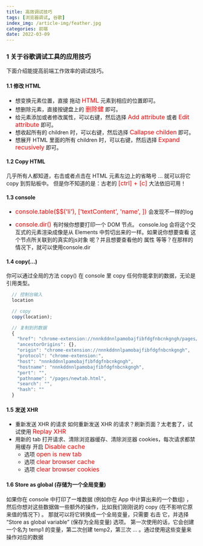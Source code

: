 ```yaml
---
title: 高效调试技巧
tags: [浏览器调试, 谷歌]
index_img: /article-img/feather.jpg
categories: 前端
date: 2022-03-09
---
```


### 1 关于谷歌调试工具的应用技巧
  下面介绍能提高前端工作效率的调试技巧。
  <!--more-->

#### 1.1 修改 HTML
  - 想变换元素位置，直接 拖动 <font color="red" size=3 face="">HTML</font> 元素到相应的位置即可。
  - 想删除元素，直接按键盘上的 <font color="red" size=3 face="">删除健</font> 即可。
  - 给元素添加或者修改属性，可以右键，然后选择  <font color="red" size=3 face="">Add attribute</font> 或者  <font color="red" size=3 face="">Edit attribute</font> 即可。
  - 想收起所有的 children 时，可以右键，然后选择  <font color="red" size=3 face="">Callapse childen</font> 即可。
  - 想展开 HTML 里面的所有 children 时，可以右键，然后选择 <font color="red" size=3 face="">Expand recusively</font> 即可。
#### 1.2 Copy HTML
  几乎所有人都知道，右击或者点击在 HTML 元素左边上的省略号 ... 就可以将它 copy 到剪贴板中。
  但是你不知道的是：古老的 <font color="red" size=3 face=""> [ctrl] + [c] </font> 大法依旧可用！

#### 1.3 console
  - <font color="red" size=3 face=""> console.table($$('li'), ['textContent', 'name', ]) </font>  会发现不一样的log

  - <font color="red" size=3 face=""> console.dir() </font> 
      有时候你想要打印一个 DOM 节点。 console.log 会将这个交互式的元素渲染成像是从 Elements 中剪切出来的一样。如果说你想要查看 这个节点所关联到的真实的js对象 呢？并且想要查看他的 属性 等等？在那样的情况下，就可以使用console.dir

#### 1.4 copy(...)
  你可以通过全局的方法 copy() 在 console 里 copy 任何你能拿到的数据，无论是 引用类型。
  ```js
    // 控制台输入
    location

    // copy
    copy(location);

    // 复制到的数据
    {
      "href": "chrome-extension://nnnkddnnlpamobajfibfdgfnbcnkgngh/pages/newtab.html",
      "ancestorOrigins": {},
      "origin": "chrome-extension://nnnkddnnlpamobajfibfdgfnbcnkgngh",
      "protocol": "chrome-extension:",
      "host": "nnnkddnnlpamobajfibfdgfnbcnkgngh",
      "hostname": "nnnkddnnlpamobajfibfdgfnbcnkgngh",
      "port": "",
      "pathname": "/pages/newtab.html",
      "search": "",
      "hash": ""
    }
  ```

#### 1.5 发送 XHR
  - 重新发送 XHR 的请求
    如何重新发送 XHR 的请求？刷新页面？太老套了，试试使用 <font color="red" size=3 face=""> Replay XHR </font>
  - 用新的 tab 打开请求、清除浏览器缓存、清除浏览器 cookies，每次请求都禁用缓存
    开启 <font color="red" size=3 face=""> Disable cache </font> 
      - 选项 <font color="red" size=3 face=""> open is new tab </font> 
      - 选项 <font color="red" size=3 face=""> clear browser cache </font> 
      - 选项 <font color="red" size=3 face=""> clear browser cookies </font> 

#### 1.6 Store as global (存储为一个全局变量)
  如果你在 console 中打印了一堆数据 (例如你在 App 中计算出来的一个数组) ，然后你想对这些数据做一些额外的操作，比如我们刚刚说的 copy (在不影响它原来值的情况下) 。 那就可以将它转换成一个全局变量，只需要 右击 它，并选择 “Store as global variable” (保存为全局变量) 选项。
  第一次使用的话，它会创建一个名为 temp1 的变量，第二次创建 temp2，第三次 ... 。通过使用这些变量来操作对应的数据

